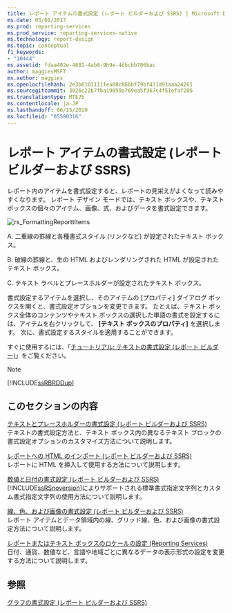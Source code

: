 ```yaml
---
title: レポート アイテムの書式設定 (レポート ビルダーおよび SSRS) | Microsoft Docs
ms.date: 03/01/2017
ms.prod: reporting-services
ms.prod_service: reporting-services-native
ms.technology: report-design
ms.topic: conceptual
f1_keywords:
- "10444"
ms.assetid: fdaa402e-4681-4ab8-9b9e-4dbcbb706bac
author: maggiesMSFT
ms.author: maggies
ms.openlocfilehash: 2e3b6101111fea08c86bbf79bf431d91aaa24261
ms.sourcegitcommit: 3026c22b7fba19059a769ea5f367c4f51efaf286
ms.translationtype: MTE75
ms.contentlocale: ja-JP
ms.lasthandoff: 06/15/2019
ms.locfileid: "65580316"
---
```

# <a name="formatting-report-items-report-builder-and-ssrs"></a>レポート アイテムの書式設定 (レポート ビルダーおよび SSRS)
  レポート内のアイテムを書式設定すると、レポートの見栄えがよくなって読みやすくなります。 レポート デザイン モードでは、テキスト ボックスや、テキスト ボックスの個々のアイテム、画像、式、およびデータを書式設定できます。  
  
 ![rs_FormattingReporttItems](../../reporting-services/report-design/media/rs-formattingreporttitems.gif "rs_FormattingReporttItems")  
  
 A. 二重線の罫線と各種書式スタイル (リンクなど) が設定されたテキスト ボックス。  
  
 B. 破線の罫線と、生の HTML およびレンダリングされた HTML が設定されたテキスト ボックス。  
  
 C. テキスト ラベルとプレースホルダーが設定されたテキスト ボックス。  
  
 書式設定するアイテムを選択し、そのアイテムの [プロパティ] ダイアログ ボックスを開くと、書式設定オプションを変更できます。 たとえば、テキスト ボックス全体のコンテンツやテキスト ボックスの選択した単語の書式を設定するには、アイテムを右クリックして、 **[テキスト ボックスのプロパティ]** を選択します。 次に、書式設定するスタイルを適用することができます。  
  
 すぐに使用するには、「[チュートリアル: テキストの書式設定 &#40;レポート ビルダー&#41;](../../reporting-services/tutorial-format-text-report-builder.md)」をご覧ください。  
  
> [!NOTE]  
>  [!INCLUDE[ssRBRDDup](../../includes/ssrbrddup-md.md)]  
  
## <a name="in-this-section"></a>このセクションの内容  
 [テキストとプレースホルダーの書式設定 &#40;レポート ビルダーおよび SSRS&#41;](../../reporting-services/report-design/formatting-text-and-placeholders-report-builder-and-ssrs.md)  
 テキストの書式設定方法と、テキスト ボックス内の異なるテキスト ブロックの書式設定オプションのカスタマイズ方法について説明します。  
  
 [レポートへの HTML のインポート &#40;レポート ビルダーおよび SSRS&#41;](../../reporting-services/report-design/importing-html-into-a-report-report-builder-and-ssrs.md)  
 レポートに HTML を挿入して使用する方法について説明します。  
  
 [数値と日付の書式設定 &#40;レポート ビルダーおよび SSRS&#41;](../../reporting-services/report-design/formatting-numbers-and-dates-report-builder-and-ssrs.md)  
 [!INCLUDE[ssRSnoversion](../../includes/ssrsnoversion-md.md)]によりサポートされる標準書式指定文字列とカスタム書式指定文字列の使用方法について説明します。  
  
 [線、色、および画像の書式設定 &#40;レポート ビルダーおよび SSRS&#41;](../../reporting-services/report-design/formatting-lines-colors-and-images-report-builder-and-ssrs.md)  
 レポート アイテムとデータ領域内の線、グリッド線、色、および画像の書式設定方法について説明します。  
  
 [レポートまたはテキスト ボックスのロケールの設定 &#40;Reporting Services&#41;](../../reporting-services/report-design/set-the-locale-for-a-report-or-text-box-reporting-services.md)  
 日付、通貨、数値など、言語や地域ごとに異なるデータの表示形式の設定を変更する方法について説明します。  
  
## <a name="see-also"></a>参照  
 [グラフの書式設定 &#40;レポート ビルダーおよび SSRS&#41;](../../reporting-services/report-design/formatting-a-chart-report-builder-and-ssrs.md)  
  
  
